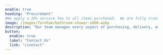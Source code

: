 ```yaml
---
enable: true
heading: "Procurement"
#We apply a 20% service fee to all items purchased.  We are fully transparent and all  trade discounts are passed directly to you enabling you to save both time and money and avoid the risk of costly mistakes when purchasing.
image: /images/farnham/bathroom-shower-x800.webp
description: "Our team manages every aspect of purchasing, delivery, and installation for your project. |We carefully review each item for quality, finish, and specification before it enters your home. From tracking deliveries and handling returns to arranging storage, we take care of the details — saving you time, money, and stress."
button:
  enable: true
  label: "Contact Us"
  link: "/contact"
---
```

